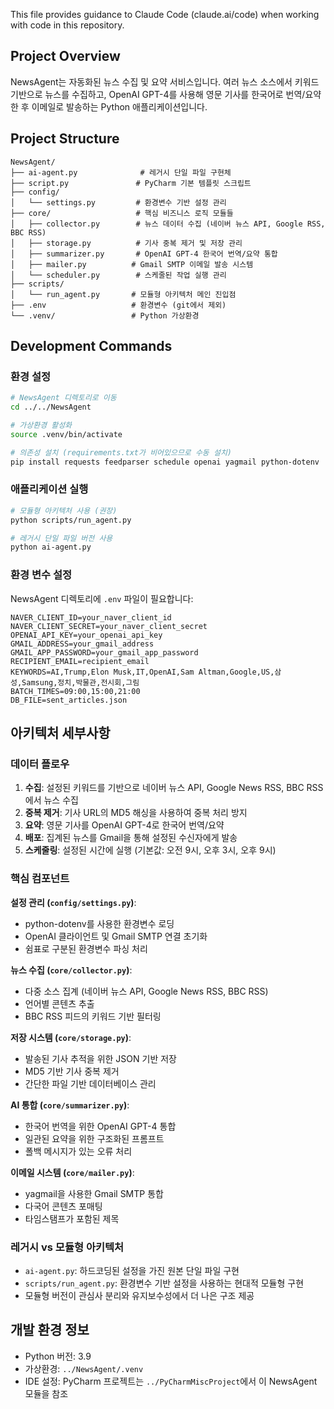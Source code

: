 This file provides guidance to Claude Code (claude.ai/code) when working with code in this repository.

## Project Overview

NewsAgent는 자동화된 뉴스 수집 및 요약 서비스입니다. 여러 뉴스 소스에서 키워드 기반으로 뉴스를 수집하고, OpenAI GPT-4를 사용해 영문 기사를 한국어로 번역/요약한 후 이메일로 발송하는 Python 애플리케이션입니다.

## Project Structure

```
NewsAgent/
├── ai-agent.py              # 레거시 단일 파일 구현체
├── script.py               # PyCharm 기본 템플릿 스크립트
├── config/
│   └── settings.py         # 환경변수 기반 설정 관리
├── core/                   # 핵심 비즈니스 로직 모듈들
│   ├── collector.py        # 뉴스 데이터 수집 (네이버 뉴스 API, Google RSS, BBC RSS)
│   ├── storage.py          # 기사 중복 제거 및 저장 관리
│   ├── summarizer.py       # OpenAI GPT-4 한국어 번역/요약 통합
│   ├── mailer.py          # Gmail SMTP 이메일 발송 시스템
│   └── scheduler.py        # 스케줄된 작업 실행 관리
├── scripts/
│   └── run_agent.py       # 모듈형 아키텍처 메인 진입점
├── .env                   # 환경변수 (git에서 제외)
└── .venv/                 # Python 가상환경
```

## Development Commands

### 환경 설정
```bash
# NewsAgent 디렉토리로 이동
cd ../../NewsAgent

# 가상환경 활성화
source .venv/bin/activate

# 의존성 설치 (requirements.txt가 비어있으므로 수동 설치)
pip install requests feedparser schedule openai yagmail python-dotenv
```

### 애플리케이션 실행
```bash
# 모듈형 아키텍처 사용 (권장)
python scripts/run_agent.py

# 레거시 단일 파일 버전 사용
python ai-agent.py
```

### 환경 변수 설정
NewsAgent 디렉토리에 `.env` 파일이 필요합니다:
```env
NAVER_CLIENT_ID=your_naver_client_id
NAVER_CLIENT_SECRET=your_naver_client_secret
OPENAI_API_KEY=your_openai_api_key
GMAIL_ADDRESS=your_gmail_address
GMAIL_APP_PASSWORD=your_gmail_app_password
RECIPIENT_EMAIL=recipient_email
KEYWORDS=AI,Trump,Elon Musk,IT,OpenAI,Sam Altman,Google,US,삼성,Samsung,정치,박물관,전시회,그림
BATCH_TIMES=09:00,15:00,21:00
DB_FILE=sent_articles.json
```

## 아키텍처 세부사항

### 데이터 플로우
1. **수집**: 설정된 키워드를 기반으로 네이버 뉴스 API, Google News RSS, BBC RSS에서 뉴스 수집
2. **중복 제거**: 기사 URL의 MD5 해싱을 사용하여 중복 처리 방지
3. **요약**: 영문 기사를 OpenAI GPT-4로 한국어 번역/요약
4. **배포**: 집계된 뉴스를 Gmail을 통해 설정된 수신자에게 발송
5. **스케줄링**: 설정된 시간에 실행 (기본값: 오전 9시, 오후 3시, 오후 9시)

### 핵심 컴포넌트

**설정 관리 (`config/settings.py`)**:
- python-dotenv를 사용한 환경변수 로딩
- OpenAI 클라이언트 및 Gmail SMTP 연결 초기화
- 쉼표로 구분된 환경변수 파싱 처리

**뉴스 수집 (`core/collector.py`)**:
- 다중 소스 집계 (네이버 뉴스 API, Google News RSS, BBC RSS)
- 언어별 콘텐츠 추출
- BBC RSS 피드의 키워드 기반 필터링

**저장 시스템 (`core/storage.py`)**:
- 발송된 기사 추적을 위한 JSON 기반 저장
- MD5 기반 기사 중복 제거
- 간단한 파일 기반 데이터베이스 관리

**AI 통합 (`core/summarizer.py`)**:
- 한국어 번역을 위한 OpenAI GPT-4 통합
- 일관된 요약을 위한 구조화된 프롬프트
- 폴백 메시지가 있는 오류 처리

**이메일 시스템 (`core/mailer.py`)**:
- yagmail을 사용한 Gmail SMTP 통합
- 다국어 콘텐츠 포매팅
- 타임스탬프가 포함된 제목

### 레거시 vs 모듈형 아키텍처
- `ai-agent.py`: 하드코딩된 설정을 가진 원본 단일 파일 구현
- `scripts/run_agent.py`: 환경변수 기반 설정을 사용하는 현대적 모듈형 구현
- 모듈형 버전이 관심사 분리와 유지보수성에서 더 나은 구조 제공

## 개발 환경 정보

- Python 버전: 3.9
- 가상환경: `../NewsAgent/.venv`
- IDE 설정: PyCharm 프로젝트는 `../PyCharmMiscProject`에서 이 NewsAgent 모듈을 참조